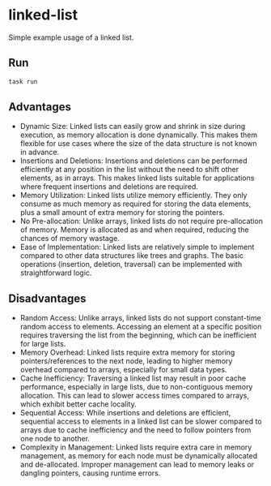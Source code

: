 # linked-list

Simple example usage of a linked list.

## Run

```bash
task run
```

## Advantages

- Dynamic Size: Linked lists can easily grow and shrink in size during
  execution, as memory allocation is done dynamically. This makes them flexible
  for use cases where the size of the data structure is not known in advance.
- Insertions and Deletions: Insertions and deletions can be performed
  efficiently at any position in the list without the need to shift other
  elements, as in arrays. This makes linked lists suitable for applications
  where frequent insertions and deletions are required.
- Memory Utilization: Linked lists utilize memory efficiently. They only consume
  as much memory as required for storing the data elements, plus a small amount
  of extra memory for storing the pointers.
- No Pre-allocation: Unlike arrays, linked lists do not require pre-allocation
  of memory. Memory is allocated as and when required, reducing the chances of
  memory wastage.
- Ease of Implementation: Linked lists are relatively simple to implement
  compared to other data structures like trees and graphs. The basic operations
  (insertion, deletion, traversal) can be implemented with straightforward logic.

## Disadvantages

- Random Access: Unlike arrays, linked lists do not support constant-time random
  access to elements. Accessing an element at a specific position requires
  traversing the list from the beginning, which can be inefficient for large
  lists.
- Memory Overhead: Linked lists require extra memory for storing
  pointers/references to the next node, leading to higher memory overhead
  compared to arrays, especially for small data types.
- Cache Inefficiency: Traversing a linked list may result in poor cache
  performance, especially in large lists, due to non-contiguous memory
  allocation. This can lead to slower access times compared to arrays, which
  exhibit better cache locality.
- Sequential Access: While insertions and deletions are efficient, sequential
  access to elements in a linked list can be slower compared to arrays due to
  cache inefficiency and the need to follow pointers from one node to another.
- Complexity in Management: Linked lists require extra care in memory
  management, as memory for each node must be dynamically allocated and
  de-allocated. Improper management can lead to memory leaks or dangling
  pointers, causing runtime errors.
